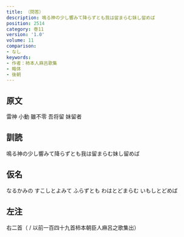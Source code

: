 ```yaml
---
title: （問答）
description: 鳴る神の少し響みて降らずとも我は留まらむ妹し留めば
position: 2514
category: 巻11
version: '1.0'
volume: 11
comparison:
- なし
keywords:
- 作者：柿本人麻呂歌集
- 略体
- 後朝
---
```


## 原文

雷神 小動 雖不零 吾将留 妹留者

## 訓読

鳴る神の少し響みて降らずとも我は留まらむ妹し留めば

## 仮名

なるかみの すこしとよみて ふらずとも わはとどまらむ いもしとどめば

## 左注

右二首（ / 以前一百四十九首柿本朝臣人麻呂之歌集出）
